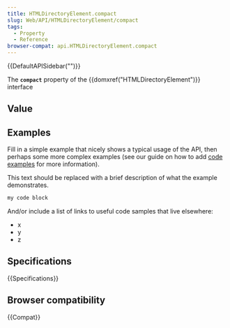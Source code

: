 ```yaml
---
title: HTMLDirectoryElement.compact
slug: Web/API/HTMLDirectoryElement/compact
tags:
  - Property
  - Reference
browser-compat: api.HTMLDirectoryElement.compact
---
```

{{DefaultAPISidebar("")}}

The **`compact`** property of the {{domxref("HTMLDirectoryElement")}} interface 

## Value



## Examples

Fill in a simple example that nicely shows a typical usage of the API, then perhaps some more complex examples (see our guide on how to add [code examples](/en-US/docs/MDN/Contribute/Structures/Code_examples) for more information).

This text should be replaced with a brief description of what the example demonstrates.

```js
my code block
```

And/or include a list of links to useful code samples that live elsewhere:

*   x
*   y
*   z

## Specifications

{{Specifications}}

## Browser compatibility

{{Compat}}


